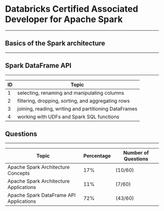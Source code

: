 # Databricks Certified Associated Developer for Apache Spark 
---

## Basics of the Spark architecture
---

## Spark DataFrame API
---

| ID | Topic |
| ----------- | ----------- |
| 1 | selecting, renaming and manipulating columns |
| 2 | filtering, dropping, sorting, and aggregating rows |
| 3 | joining, reading, writing and partitioning DataFrames |
| 4 | working with UDFs and Spark SQL functions |

## Questions
---

| Topic | Percentage | Number of Questions
| ----------- | ----------- | --------- |
| Apache Spark Architecture Concepts | 17%  | (10/60)|
| Apache Spark Architecture Applications | 11%  | (7/60) | 
| Apache Spark DataFrame API Applications  | 72%  | (43/60) |
